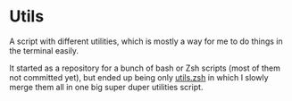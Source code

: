# Utils

A script with different utilities, which is mostly a way for me to do things in the terminal easily.

It started as a repository for a bunch of bash or Zsh scripts (most of them not committed yet), but ended up being only [utils.zsh](utils.zsh) in which I slowly merge them all in one big super duper utilities script.
